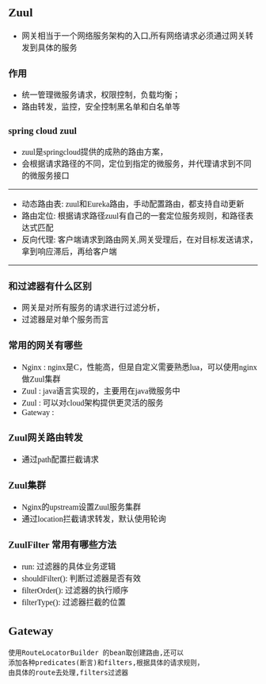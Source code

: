 <font face="Simsun" size=3>

## Zuul

- 网关相当于一个网络服务架构的入口,所有网络请求必须通过网关转发到具体的服务

### 作用

- 统一管理微服务请求，权限控制，负载均衡；
- 路由转发，监控，安全控制黑名单和白名单等

### spring cloud zuul

- zuul是springcloud提供的成熟的路由方案，
- 会根据请求路径的不同，定位到指定的微服务，并代理请求到不同的微服务接口

---

- 动态路由表: zuul和Eureka路由，手动配置路由，都支持自动更新
- 路由定位: 根据请求路径zuul有自己的一套定位服务规则，和路径表达式匹配
- 反向代理: 客户端请求到路由网关,网关受理后，在对目标发送请求，拿到响应滞后，再给客户端

---

### 和过滤器有什么区别

- 网关是对所有服务的请求进行过滤分析，
- 过滤器是对单个服务而言

### 常用的网关有哪些

- Nginx   : nginx是C，性能高，但是自定义需要熟悉lua，可以使用nginx做Zuul集群
- Zuul    : java语言实现的，主要用在java微服务中
- Zuul    : 可以对cloud架构提供更灵活的服务
- Gateway :

### Zuul网关路由转发

- 通过path配置拦截请求

### Zuul集群

- Nginx的upstream设置Zuul服务集群
- 通过location拦截请求转发，默认使用轮询

### ZuulFilter 常用有哪些方法

- run: 过滤器的具体业务逻辑
- shouldFilter(): 判断过滤器是否有效
- filterOrder(): 过滤器的执行顺序
- filterType():  过滤器拦截的位置

## Gateway

~~~
使用RouteLocatorBuilder 的bean取创建路由,还可以
添加各种predicates(断言)和filters,根据具体的请求规则，
由具体的route去处理,filters过滤器
~~~

</font>